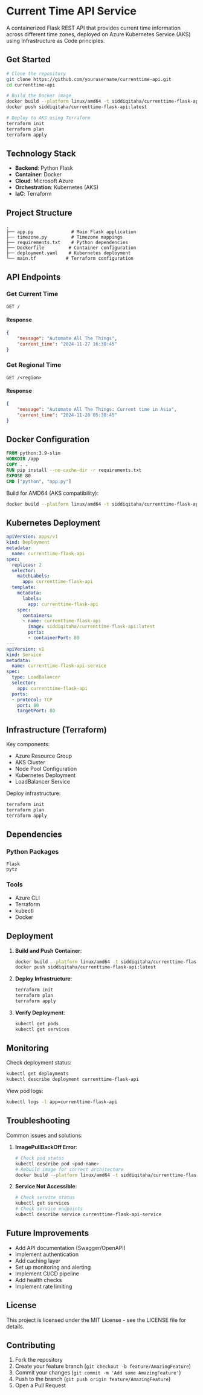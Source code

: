 # Current Time API Service

A containerized Flask REST API that provides current time information across different time zones, deployed on Azure Kubernetes Service (AKS) using Infrastructure as Code principles.

## Get Started

```bash
# Clone the repository
git clone https://github.com/yourusername/currenttime-api.git
cd currenttime-api

# Build the Docker image
docker build --platform linux/amd64 -t siddiqitaha/currenttime-flask-api:latest .
docker push siddiqitaha/currenttime-flask-api:latest

# Deploy to AKS using Terraform
terraform init
terraform plan
terraform apply
```

## Technology Stack

- **Backend**: Python Flask
- **Container**: Docker
- **Cloud**: Microsoft Azure
- **Orchestration**: Kubernetes (AKS)
- **IaC**: Terraform

## Project Structure

```
.
├── app.py              # Main Flask application
├── timezone.py         # Timezone mappings
├── requirements.txt    # Python dependencies
├── Dockerfile         # Container configuration
├── deployment.yaml    # Kubernetes deployment
└── main.tf           # Terraform configuration
```

## API Endpoints

### Get Current Time
```http
GET /
```
#### Response
```json
{
    "message": "Automate All The Things",
    "current_time": "2024-11-27 16:30:45"
}
```

### Get Regional Time
```http
GET /<region>
```
#### Response
```json
{
    "message": "Automate All The Things: Current time in Asia",
    "current_time": "2024-11-28 05:30:45"
}
```

## Docker Configuration

```dockerfile
FROM python:3.9-slim
WORKDIR /app
COPY . .
RUN pip install --no-cache-dir -r requirements.txt
EXPOSE 80
CMD ["python", "app.py"]
```

Build for AMD64 (AKS compatibility):
```bash
docker build --platform linux/amd64 -t siddiqitaha/currenttime-flask-api:latest .
```

## Kubernetes Deployment

```yaml
apiVersion: apps/v1
kind: Deployment
metadata:
  name: currenttime-flask-api
spec:
  replicas: 2
  selector:
    matchLabels:
      app: currenttime-flask-api
  template:
    metadata:
      labels:
        app: currenttime-flask-api
    spec:
      containers:
      - name: currenttime-flask-api
        image: siddiqitaha/currenttime-flask-api:latest
        ports:
        - containerPort: 80
---
apiVersion: v1
kind: Service
metadata:
  name: currenttime-flask-api-service
spec:
  type: LoadBalancer
  selector:
    app: currenttime-flask-api
  ports:
  - protocol: TCP
    port: 80
    targetPort: 80
```

## Infrastructure (Terraform)

Key components:
- Azure Resource Group
- AKS Cluster
- Node Pool Configuration
- Kubernetes Deployment
- LoadBalancer Service

Deploy infrastructure:
```bash
terraform init
terraform plan
terraform apply
```

## Dependencies

### Python Packages
```
Flask
pytz
```

### Tools
- Azure CLI
- Terraform
- kubectl
- Docker

## Deployment

1. **Build and Push Container**:
   ```bash
   docker build --platform linux/amd64 -t siddiqitaha/currenttime-flask-api:latest .
   docker push siddiqitaha/currenttime-flask-api:latest
   ```

2. **Deploy Infrastructure**:
   ```bash
   terraform init
   terraform plan
   terraform apply
   ```

3. **Verify Deployment**:
   ```bash
   kubectl get pods
   kubectl get services
   ```

## Monitoring

Check deployment status:
```bash
kubectl get deployments
kubectl describe deployment currenttime-flask-api
```

View pod logs:
```bash
kubectl logs -l app=currenttime-flask-api
```

## Troubleshooting

Common issues and solutions:

1. **ImagePullBackOff Error**:
   ```bash
   # Check pod status
   kubectl describe pod <pod-name>
   # Rebuild image for correct architecture
   docker build --platform linux/amd64 -t siddiqitaha/currenttime-flask-api:latest .
   ```

2. **Service Not Accessible**:
   ```bash
   # Check service status
   kubectl get services
   # Check service endpoints
   kubectl describe service currenttime-flask-api-service
   ```

## Future Improvements

- Add API documentation (Swagger/OpenAPI)
- Implement authentication
- Add caching layer
- Set up monitoring and alerting
- Implement CI/CD pipeline
- Add health checks
- Implement rate limiting

## License

This project is licensed under the MIT License - see the LICENSE file for details.

## Contributing

1. Fork the repository
2. Create your feature branch (`git checkout -b feature/AmazingFeature`)
3. Commit your changes (`git commit -m 'Add some AmazingFeature'`)
4. Push to the branch (`git push origin feature/AmazingFeature`)
5. Open a Pull Request
